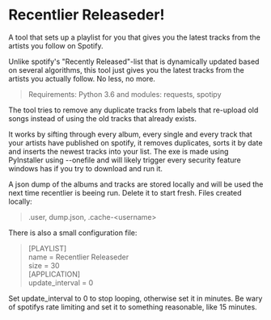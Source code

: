 # Recentlier Releaseder!
A tool that sets up a playlist for you that gives you the latest tracks from the artists you follow on Spotify. 

Unlike spotify's "Recently Released"-list that is dynamically updated based on several algorithms, this tool just gives you the latest tracks from the artists you actually follow. No less, no more. 

> Requirements: Python 3.6 and modules: requests, spotipy

The tool tries to remove any duplicate tracks from labels that re-upload old songs instead of using the old tracks that already exists.

It works by sifting through every album, every single and every track that your artists have published on spotify, it removes duplicates, sorts it by date and inserts the newest tracks into your list. 
The exe is made using PyInstaller using --onefile and will likely trigger every security feature windows has if you try to download and run it. 

A json dump of the albums and tracks are stored locally and will be used the next time recentlier is beeing run. Delete it to start fresh.
 Files created locally:
> .user, dump.json, .cache-\<username\>

There is also a small configuration file:

>[PLAYLIST]  
name = Recentlier Releaseder  
size = 30  
[APPLICATION]  
update_interval = 0

Set update_interval to 0 to stop looping, otherwise set it in minutes. Be wary of spotifys rate limiting and set it to something reasonable, like 15 minutes.
